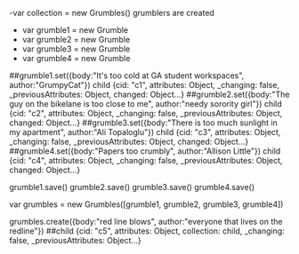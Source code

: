 -var collection = new Grumbles()
 grumblers are created


- var grumble1 = new Grumble
- var grumble2 = new Grumble
- var grumble3 = new Grumble
- var grumble4 = new Grumble

##grumble1.set({body:"It's too cold at GA student workspaces", author:"GrumpyCat"})
child {cid: "c1", attributes: Object, _changing: false, _previousAttributes: Object, changed: Object…}
##grumble2.set({body:"The guy on the bikelane is too close to me", author:"needy sorority girl"})
child {cid: "c2", attributes: Object, _changing: false, _previousAttributes: Object, changed: Object…}
##grumble3.set({body:"There is too much sunlight in my apartment", author:"Ali Topaloglu"})
child {cid: "c3", attributes: Object, _changing: false, _previousAttributes: Object, changed: Object…}
##grumble4.set({body:"Papers too crumbly", author:"Allison Little"})
child {cid: "c4", attributes: Object, _changing: false, _previousAttributes: Object, changed: Object…}

grumble1.save()
grumble2.save()
grumble3.save()
grumble4.save()

var grumbles = new Grumbles([grumble1, grumble2, grumble3, grumble4])

grumbles.create({body:"red line blows", author:"everyone that lives on the redline"})
##child {cid: "c5", attributes: Object, collection: child, _changing: false, _previousAttributes: Object…}